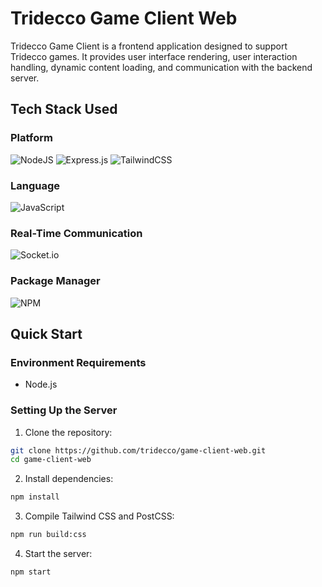 # Tridecco Game Client Web

Tridecco Game Client is a frontend application designed to support Tridecco games. It provides user interface rendering, user interaction handling, dynamic content loading, and communication with the backend server.

## Tech Stack Used

### Platform

![NodeJS](https://img.shields.io/badge/node.js-6DA55F?style=for-the-badge&logo=node.js&logoColor=white)
![Express.js](https://img.shields.io/badge/express.js-%23404d59.svg?style=for-the-badge&logo=express&logoColor=%2361DAFB)
![TailwindCSS](https://img.shields.io/badge/tailwindcss-%2338B2AC.svg?style=for-the-badge&logo=tailwind-css&logoColor=white)

### Language

![JavaScript](https://img.shields.io/badge/javascript-%23323330.svg?style=for-the-badge&logo=javascript&logoColor=%23F7DF1E)

### Real-Time Communication

![Socket.io](https://img.shields.io/badge/Socket.io-black?style=for-the-badge&logo=socket.io&badgeColor=010101)

### Package Manager

![NPM](https://img.shields.io/badge/NPM-%23CB3837.svg?style=for-the-badge&logo=npm&logoColor=white)

## Quick Start

### Environment Requirements

- Node.js

### Setting Up the Server

1. Clone the repository:

```bash
git clone https://github.com/tridecco/game-client-web.git
cd game-client-web
```

2. Install dependencies:

```bash
npm install
```

3. Compile Tailwind CSS and PostCSS:

```bash
npm run build:css
```

4. Start the server:

```bash
npm start
```
